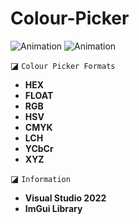 # Colour-Picker
  ![Animation](https://github.com/extortionate/Colour-Picker/assets/131308027/ecd21829-ed66-47f3-8ef6-ee3b0981628c)
![Animation](https://github.com/extortionate/Colour-Picker/assets/131308027/ecd21829-ed66-47f3-8ef6-ee3b0981628c)

◪ `Colour Picker Formats`
* **HEX**
* **FLOAT**
* **RGB**
* **HSV**
* **CMYK**
* **LCH**
* **YCbCr**
* **XYZ**
  
◪ `Information`
+ **Visual Studio 2022**
+ **ImGui Library**
